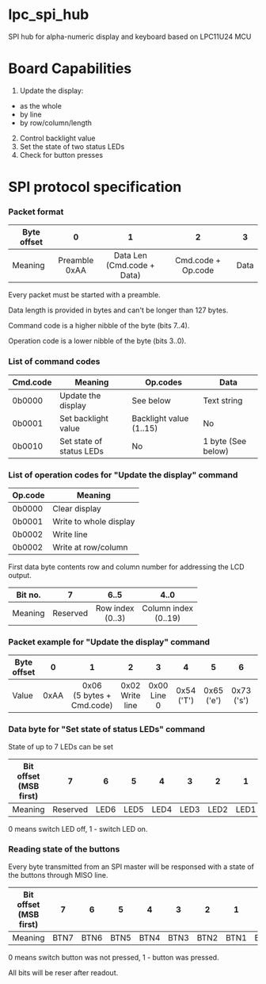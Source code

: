 # lpc_spi_hub
SPI hub for alpha-numeric display and keyboard based on LPC11U24 MCU

# Board Capabilities
1. Update the display:
- as the whole
- by line
- by row/column/length
2. Control backlight value
3. Set the state of two status LEDs
4. Check for button presses

# SPI protocol specification

### Packet format

| Byte offset | 0 | 1 | 2 | 3 |
|----------|:----:|:----:|:----:|:----:|
| Meaning  | Preamble<br>0xAA | Data Len<br>(Cmd.code + Data) | Cmd.code + Op.code | Data |

Every packet must be started with a preamble.

Data length is provided in bytes and can't be longer than 127 bytes.

Command code is a higher nibble of the byte (bits 7..4).

Operation code is a lower nibble of the byte (bits 3..0).

### List of command codes

| Cmd.code | Meaning| Op.codes | Data |
|----------|--------|----------|------|
| 0b0000 | Update the display | See below | Text string |
| 0b0001 | Set backlight value | Backlight value (1..15) | No |
| 0b0010 | Set state of status LEDs | No | 1 byte (See below) |

### List of operation codes for "Update the display" command

| Op.code | Meaning |
|---------|---------|
| 0b0000  | Clear display |
| 0b0001  | Write to whole display |
| 0b0002  | Write line |
| 0b0002  | Write at row/column |

First data byte contents row and column number for addressing the LCD output.

| Bit no. | 7 | 6..5 | 4..0 |
|---------|:-:|:----:|:----:|
| Meaning | Reserved | Row index<br>(0..3) | Column index<br>(0..19) |

### Packet example for "Update the display" command

| Byte offset | 0 | 1 | 2 | 3 | 4 | 5 | 6 | 7 |
|----------|:----:|:----:|:----:|:----:|:----:|:----:|:----:|:----:|
| Value | 0xAA | 0x06<br>(5 bytes + Cmd.code) | 0x02<br>Write line |  0x00<br>Line 0 | 0x54 ('T') | 0x65 ('e') | 0x73 ('s') | 0x74 ('t') |

### Data byte for "Set state of status LEDs" command

State of up to 7 LEDs can be set

| Bit offset<br>(MSB first) | 7 | 6 | 5 | 4 | 3 | 2 | 1 | 0 |
|---------------------------|:-:|:-:|:-:|:-:|:-:|:-:|:-:|:-:|
| Meaning| Reserved | LED6 | LED5 | LED4 | LED3 | LED2 | LED1 | LED0 |

0 means switch LED off, 1 - switch LED on.

### Reading state of the buttons

Every byte transmitted from an SPI master will be responsed with a state of the buttons through MISO line.

| Bit offset<br>(MSB first) | 7 | 6 | 5 | 4 | 3 | 2 | 1 | 0 |
|---------------------------|:-:|:-:|:-:|:-:|:-:|:-:|:-:|:-:|
| Meaning| BTN7 | BTN6 | BTN5 | BTN4 | BTN3 | BTN2 | BTN1 | BTN0 |

0 means switch button was not pressed, 1 - button was pressed.

All bits will be reser after readout.